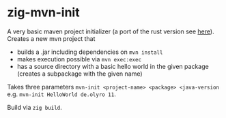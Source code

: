 # zig-mvn-init

A very basic maven project initializer (a port of the rust version see [here](https://github.com/raytracer/mvn-init)). Creates a new mvn project that

- builds a .jar including dependencies on `mvn install`
- makes execution possible via `mvn exec:exec`
- has a source directory with a basic hello world in the given package (creates a subpackage with the given name)

Takes three parameters `mvn-init <project-name> <package> <java-version` e.g. `mvn-init HelloWorld de.olyro 11`.

Build via `zig build`.
